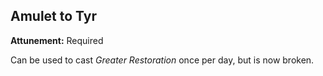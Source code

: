 ## Amulet to Tyr

**Attunement:** Required

Can be used to cast *Greater Restoration* once per day, but is now broken.

